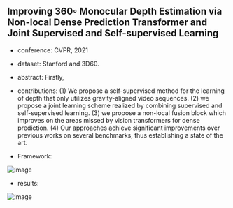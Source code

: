 ## Improving 360◦ Monocular Depth Estimation via Non-local Dense Prediction Transformer and Joint Supervised and Self-supervised Learning
- conference: CVPR, 2021

- dataset: Stanford and 3D60.

- abstract: Firstly, 

- contributions: 
(1) We propose a self-supervised method for the learning of depth that only utilizes gravity-aligned video sequences.
(2) we propose a joint learning scheme realized by combining supervised and self-supervised learning.
(3) we propose a non-local fusion block which improves on the areas missed by vision transformers for dense prediction.
(4) Our approaches achieve significant improvements over previous works on several benchmarks, thus establishing a state of the art.

- Framework:

![image](https://github.com/VLISLAB/360-DL-Survey/blob/main/Images/depth%20estimation/DPT_framework.png)

- results:

![image](https://github.com/VLISLAB/360-DL-Survey/blob/main/Images/depth%20estimation/DPT_result.png)
